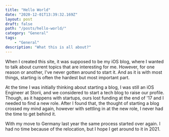 ```yaml
---
title: "Hello World"
date: "2020-12-01T13:39:32.169Z"
layout: post
draft: false
path: "/posts/hello-world/"
category: "General"
tags:
	- "General"
description: "What this is all about?"
---
```


When I created this site, it was supposed to be my iOS blog, where I wanted to talk about current topics that are interesting for me. However, for one reason or another, I've never gotten around to start it. And as it is with most things, starting is often the hardest but most important part.

At the time I was initially thinking about starting a blog, I was still an iOS Engineer at Storii, and we considered to start a tech blog to raise our profile. Though, as it happens with startups, ours lost funding at the end of '17 and I needed to find a new role. After I found that, the thought of starting a blog crossed my mind again, however with settling in at the new role, I never had the time to get behind it.

With my move to Germany last year the same process started over again. I had no time because of the relocation, but I hope I get around to it in 2021.